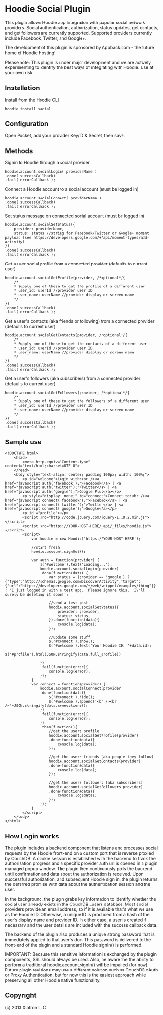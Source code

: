 # Hoodie Social Plugin

This plugin allows Hoodie app integration with popular social network providers.  Social authentication, authorization, status updates, get contacts, and get followers are currently supported.  Supported providers currently include Facebook, Twitter, and Google+.

The development of this plugin is sponsored by Appback.com - the future home of Hoodie Hosting!

Please note:  This plugin is under major development and we are actively experimenting to identify the best ways of integrating with Hoodie.  Use at your own risk.

## Installation

Install from the Hoodie CLI

    hoodie install social

## Configuration

Open Pocket, add your provider Key/ID & Secret, then save.

## Methods

Signin to Hoodie through a social provider

    hoodie.account.socialLogin( providerName )
    .done( successCallback)
    .fail( errorCallback );
    
Connect a Hoodie account to a social account (must be logged in)

    hoodie.account.socialConnect( providerName )
    .done( successCallback)
    .fail( errorCallback );
    
Set status message on connected social account (must be logged in)

    hoodie.account.socialSetStatus({
        provider: providerName,
        status: status //string for Facebook/Twitter or Google+ moment payload (see https://developers.google.com/+/api/moment-types/add-activity)
    })
    .done( successCallback)
    .fail( errorCallback );
    
Get a user social profile from a connected provider (defaults to current user)

    hoodie.account.socialGetProfile(provider, /*optional*/{
        /*
        * Supply one of these to get the profile of a different user
        * user_id: userId //provider user ID
        * user_name: userName //provider display or screen name
        */
    })
    .done( successCallback)
    .fail( errorCallback );
    
Get a user's contacts (aka friends or following) from a connected provider (defaults to current user)

    hoodie.account.socialGetContacts(provider, /*optional*/{
        /*
        * Supply one of these to get the contacts of a different user
        * user_id: userId //provider user ID
        * user_name: userName //provider display or screen name
        */
    })
    .done( successCallback)
    .fail( errorCallback );
    
Get a user's followers (aka subscribers) from a connected provider (defaults to current user)

    hoodie.account.socialGetFollowers(provider, /*optional*/{
        /*
        * Supply one of these to get the followers of a different user
        * user_id: userId //provider user ID
        * user_name: userName //provider display or screen name
        */
    })
    .done( successCallback)
    .fail( errorCallback );

## Sample use

    <!DOCTYPE html>
        <head>
            <meta http-equiv="Content-type" content="text/html;charset=UTF-8">
        </head>
        <body style="text-align: center; padding 100px; width: 100%;">
            <p id="welcome">Login with:<br /><a href="javascript:auth('facebook');">Facebook</a> | <a href="javascript:auth('twitter');">Twitter</a> | <a href="javascript:auth('google');">Google Plus</a></p>
            <p style="display: none;" id="connect">Connect to:<br /><a href="javascript:connect('facebook');">Facebook</a> | <a href="javascript:connect('twitter');">Twitter</a> | <a href="javascript:connect('google');">Google</a></p>
            <p id ="profile"></p>
            <script src="http://code.jquery.com/jquery-1.10.2.min.js"></script>
            <script src="https://YOUR-HOST-HERE/_api/_files/hoodie.js"></script>
            <script>
                var hoodie = new Hoodie('https://YOUR-HOST-HERE');
                
                //start fresh
                hoodie.account.signOut();
                
                var auth = function(provider) {
                    $('#welcome').text('Loading...');
                    hoodie.account.socialLogin(provider)
                    .done(function(data) {
                        var status = (provider == 'google') ? {"type":"http://schemas.google.com/DiscoverActivity","target":{"url":"https://developers.google.com/+/web/snippet/examples/thing"}} : 'I just logged in with a test app.  Please ignore this.  I\'ll surely be deleting it soon!';
                        
                        //send a test post
                        hoodie.account.socialSetStatus({
                            provider: provider,
                            status: status,
                        }).done(function(data){
                            console.log(data);
                        });
                    
                        //update some stuff
                        $('#connect').show();
                        $('#welcome').text('Your Hoodie ID: '+data.id);
                        $('#profile').html(JSON.stringify(data.full_profile));
                            
                    })
                    .fail(function(error){
                        console.log(error);
                    });
                }
                var connect = function(provider) {
                    hoodie.account.socialConnect(provider)
                    .done(function(data){
                        $('#connect').hide();
                        $('#welcome').append('<br /><br />'+JSON.stringify(data.connections));
                    })
                    .fail(function(error){
                        console.log(error);
                    })
                    .then(function(){
                        //get the users profile
                        hoodie.account.socialGetProfile(provider)
                        .done(function(data){
                            console.log(data);
                        });
                        
                        //get the users friends (aka people they follow)
                        hoodie.account.socialGetContacts(provider)
                        .done(function(data){
                            console.log(data);
                        });
                        
                        //get the users followers (aka subscribers)
                        hoodie.account.socialGetFollowers(provider)
                        .done(function(data){
                            console.log(data);
                        });
                    });
                }
            </script>
        </body>
    </html>
                    
## How Login works

The plugin includes a backend component that listens and processes social requests by the Hoodie front-end on a custom port that is reverse proxied by CouchDB.  A cookie session is established with the backend to track the authorization progress and a specific provider auth url is opened in a plugin managed popup window.  The plugin then continuously polls the backend until confirmation and data about the authorization is received.  Upon successful authorization, and subsequent Hoodie sign in, the plugin returns the deferred promise with data about the authentication session and the user.

In the background, the plugin grabs key information to identify whether the social user already exists in the CouchDB _users database.  Most social providers provide an email address, so if it is available that's what we use as the Hoodie ID.  Otherwise, a unique ID is produced from a hash of the user’s display name and provider ID.  In either case, a user is created if necessary and the user details are included with the success callback data.

The backend of the plugin also produces a unique strong password that is immediately applied to that user's doc.  This password is delivered to the front-end of the plugin and a standard Hoodie signIn() is performed.

IMPORTANT:  Because this sensitive information is exchanged by the plugin components, SSL should always be used.  Also, be aware the the ability to perform a traditional hoodie.account.signIn() will be impaired (for now).  Future plugin revisions may use a different solution such as CouchDB oAuth or Proxy Authentication, but for now this is the easiest approach while preserving all other Hoodie native functionality.

    

## Copyright

(c) 2013 Xiatron LLC